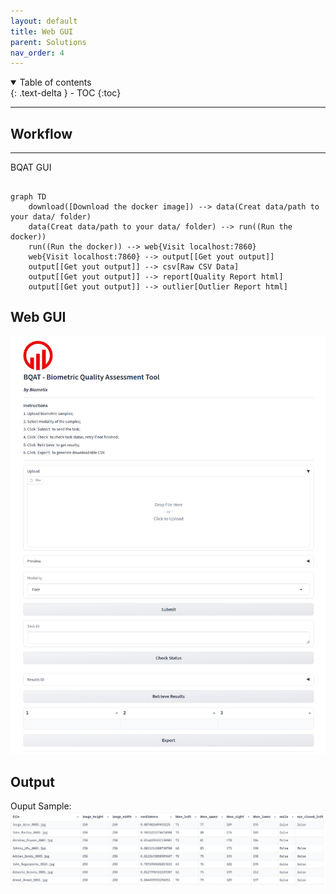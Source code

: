 ```yaml
---
layout: default
title: Web GUI
parent: Solutions
nav_order: 4
---
```


<details open markdown="block">
  <summary>
    Table of contents
  </summary>
  {: .text-delta }
- TOC
{:toc}
</details>

---

## Workflow

---
BQAT GUI

``` mermaid

graph TD
    download([Download the docker image]) --> data(Creat data/path to your data/ folder)
    data(Creat data/path to your data/ folder) --> run((Run the docker))
    run((Run the docker)) --> web{Visit localhost:7860}
    web{Visit localhost:7860} --> output[[Get yout output]]
    output[[Get yout output]] --> csv[Raw CSV Data]
    output[[Get yout output]] --> report[Quality Report html]
    output[[Get yout output]] --> outlier[Outlier Report html]

```

## Web GUI

![Screenshot](../assets/images/screenshot_web.png)

## Output

Ouput Sample:
![Screenshot](../assets/images/GUI-output.png)